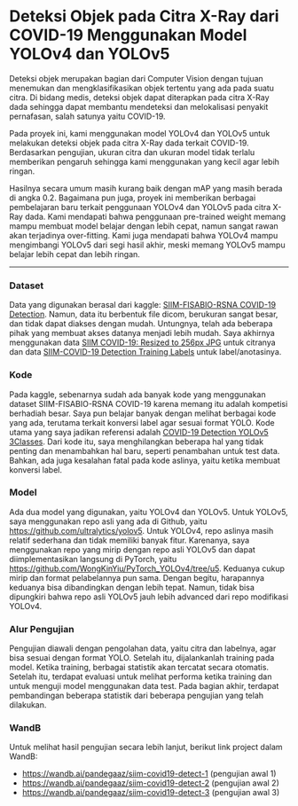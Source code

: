 # Deteksi Objek pada Citra X-Ray dari COVID-19 Menggunakan Model YOLOv4 dan YOLOv5

Deteksi objek merupakan bagian dari Computer Vision dengan tujuan menemukan dan mengklasifikasikan objek tertentu yang ada pada suatu citra. Di bidang medis, deteksi objek dapat diterapkan pada citra X-Ray dada sehingga dapat membantu mendeteksi dan melokalisasi penyakit pernafasan, salah satunya yaitu COVID-19. 

Pada proyek ini, kami menggunakan model YOLOv4 dan YOLOv5 untuk melakukan deteksi objek pada citra X-Ray dada terkait COVID-19. Berdasarkan pengujian, ukuran citra dan ukuran model tidak terlalu memberikan pengaruh sehingga kami menggunakan yang kecil agar lebih ringan. 

Hasilnya secara umum masih kurang baik dengan mAP yang masih berada di angka 0.2. Bagaimana pun juga, proyek ini memberikan berbagai pembelajaran baru terkait penggunaan YOLOv4 dan YOLOv5 pada citra X-Ray dada. Kami mendapati bahwa penggunaan pre-trained weight memang mampu membuat model belajar dengan lebih cepat, namun sangat rawan akan terjadinya over-fitting. Kami juga mendapati bahwa YOLOv4 mampu mengimbangi YOLOv5 dari segi hasil akhir, meski memang YOLOv5 mampu belajar lebih cepat dan lebih ringan.

---

### Dataset
Data yang digunakan berasal dari kaggle: [SIIM-FISABIO-RSNA COVID-19 Detection](https://www.kaggle.com/c/siim-covid19-detection/overview). Namun, data itu berbentuk file dicom, berukuran sangat besar, dan tidak dapat diakses dengan mudah. Untungnya, telah ada beberapa pihak yang membuat akses datanya menjadi lebih mudah. Saya akhirnya menggunakan data [SIIM COVID-19: Resized to 256px JPG](https://www.kaggle.com/xhlulu/siim-covid19-resized-to-256px-jpg) untuk citranya dan data [SIIM-COVID-19 Detection Training Labels](https://www.kaggle.com/ammarnassanalhajali/siimcovid19-detection-training-label) untuk label/anotasinya. 

### Kode
Pada kaggle, sebenarnya sudah ada banyak kode yang menggunakan dataset SIIM-FISABIO-RSNA COVID-19 karena memang itu adalah kompetisi berhadiah besar. Saya pun belajar banyak dengan melihat berbagai kode yang ada, terutama terkait konversi label agar sesuai format YOLO. Kode utama yang saya jadikan referensi adalah [COVID-19 Detection YOLOv5 3Classes](https://https://www.kaggle.com/ammarnassanalhajali/covid-19-detection-yolov5-3classes-training/notebook). Dari kode itu, saya menghilangkan beberapa hal yang tidak penting dan menambahkan hal baru, seperti penambahan untuk test data. Bahkan, ada juga kesalahan fatal pada kode aslinya, yaitu ketika membuat konversi label. 

### Model
Ada dua model yang digunakan, yaitu YOLOv4 dan YOLOv5. Untuk YOLOv5, saya menggunakan repo asli yang ada di Github, yaitu https://github.com/ultralytics/yolov5. Untuk YOLOv4, repo aslinya masih relatif sederhana dan tidak memiliki banyak fitur. Karenanya, saya menggunakan repo yang mirip dengan repo asli YOLOv5 dan dapat diimplementasikan langsung di PyTorch, yaitu https://github.com/WongKinYiu/PyTorch_YOLOv4/tree/u5. Keduanya cukup mirip dan format pelabelannya pun sama. Dengan begitu, harapannya keduanya bisa dibandingkan dengan lebih tepat. Namun, tidak bisa dipungkiri bahwa repo asli YOLOv5 jauh lebih advanced dari repo modifikasi YOLOv4. 

### Alur Pengujian
Pengujian diawali dengan pengolahan data, yaitu citra dan labelnya, agar bisa sesuai dengan format YOLO. Setelah itu, dijalankanlah training pada model. Ketika training, berbagai statistik akan tercatat secara otomatis. Setelah itu, terdapat evaluasi untuk melihat performa ketika training dan untuk menguji model menggunakan data test. Pada bagian akhir, terdapat pembandingan beberapa statistik dari beberapa pengujian yang telah dilakukan. 

### WandB
Untuk melihat hasil pengujian secara lebih lanjut, berikut link project dalam WandB:
- https://wandb.ai/pandegaaz/siim-covid19-detect-1 (pengujian awal 1)
- https://wandb.ai/pandegaaz/siim-covid19-detect-2 (pengujian awal 2)
- https://wandb.ai/pandegaaz/siim-covid19-detect-3 (pengujian awal 3)
